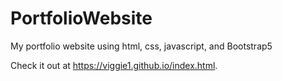 # PortfolioWebsite
My portfolio website using html, css, javascript, and Bootstrap5

Check it out at https://viggie1.github.io/index.html.
